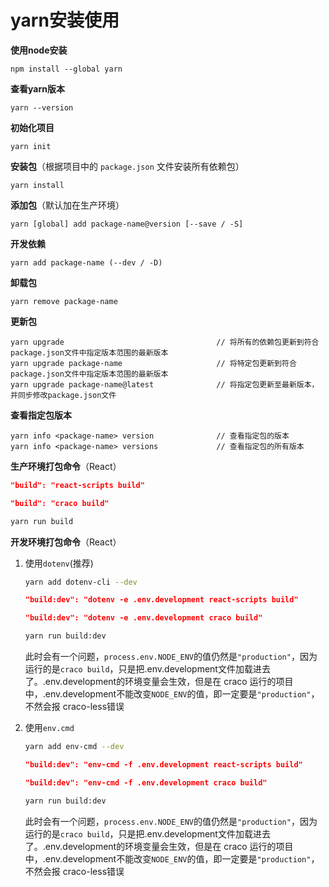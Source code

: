 # yarn安装使用

**使用node安装**

```shell
npm install --global yarn
```

**查看yarn版本**

```shell
yarn --version
```

**初始化项目**

```shell
yarn init
```

**安装包**（根据项目中的 `package.json` 文件安装所有依赖包）

```shell
yarn install
```

**添加包**（默认加在生产环境）

```shell
yarn [global] add package-name@version [--save / -S]
```

**开发依赖**

```shell
yarn add package-name (--dev / -D)
```

**卸载包**

```shell
yarn remove package-name
```

**更新包**

```shell
yarn upgrade                                  // 将所有的依赖包更新到符合package.json文件中指定版本范围的最新版本
yarn upgrade package-name                     // 将特定包更新到符合package.json文件中指定版本范围的最新版本
yarn upgrade package-name@latest              // 将指定包更新至最新版本，并同步修改package.json文件
```

**查看指定包版本**

```shell
yarn info <package-name> version              // 查看指定包的版本
yarn info <package-name> versions             // 查看指定包的所有版本
```



**生产环境打包命令**（React）

```json
"build": "react-scripts build"

"build": "craco build"
```

```bash
yarn run build
```



**开发环境打包命令**（React）

1. 使用`dotenv`(推荐)

   ```bash
   yarn add dotenv-cli --dev
   ```

   ```json
   "build:dev": "dotenv -e .env.development react-scripts build"
   
   "build:dev": "dotenv -e .env.development craco build"
   ```

   ```bash
   yarn run build:dev
   ```

   此时会有一个问题，`process.env.NODE_ENV`的值仍然是`"production"`，因为运行的是`craco build`，只是把.env.development文件加载进去了。.env.development的环境变量会生效，但是在 craco 运行的项目中，.env.development不能改变`NODE_ENV`的值，即一定要是`"production"`，不然会报 craco-less错误

2. 使用`env.cmd`

   ```bash
   yarn add env-cmd --dev
   ```

   ```json
   "build:dev": "env-cmd -f .env.development react-scripts build"
   
   "build:dev": "env-cmd -f .env.development craco build"
   ```
   
   ```bash
   yarn run build:dev
   ```
   
   此时会有一个问题，`process.env.NODE_ENV`的值仍然是`"production"`，因为运行的是`craco build`，只是把.env.development文件加载进去了。.env.development的环境变量会生效，但是在 craco 运行的项目中，.env.development不能改变`NODE_ENV`的值，即一定要是`"production"`，不然会报 craco-less错误
